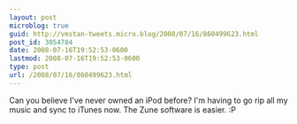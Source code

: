 ```yaml
---
layout: post
microblog: true
guid: http://vmstan-tweets.micro.blog/2008/07/16/860499623.html
post_id: 3054784
date: 2008-07-16T19:52:53-0600
lastmod: 2008-07-16T19:52:53-0600
type: post
url: /2008/07/16/860499623.html
---
```

Can you believe I've never owned an iPod before? I'm having to go rip all my music and sync to iTunes now. The Zune software is easier. :P

